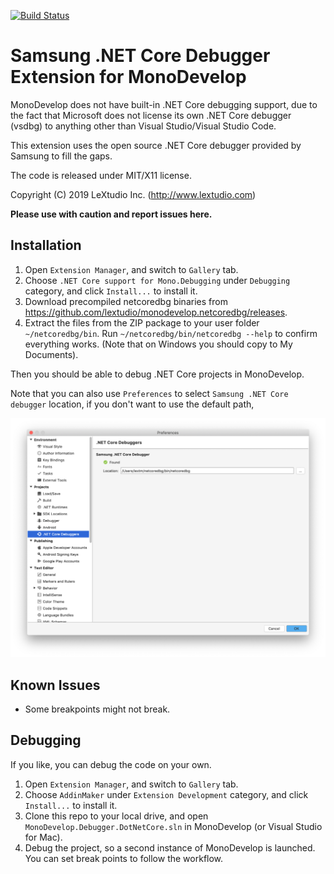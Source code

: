 [![Build Status](https://dev.azure.com/lextudio/monodevelop.netcoredbg/_apis/build/status/lextudio.monodevelop.netcoredbg?branchName=master)](https://dev.azure.com/lextudio/monodevelop.netcoredbg/_build/latest?definitionId=7&branchName=master)

Samsung .NET Core Debugger Extension for MonoDevelop
====================================================
MonoDevelop does not have built-in .NET Core debugging support, due to the
fact that Microsoft does not license its own .NET Core debugger (vsdbg) to
anything other than Visual Studio/Visual Studio Code.

This extension uses the open source .NET Core debugger provided by Samsung to
fill the gaps.

The code is released under MIT/X11 license.

Copyright (C) 2019 LeXtudio Inc. (http://www.lextudio.com)

**Please use with caution and report issues here.**

Installation
------------
1. Open `Extension Manager`, and switch to `Gallery` tab.
1. Choose `.NET Core support for Mono.Debugging` under `Debugging` category, and click `Install...` to install it.
1. Download precompiled netcoredbg binaries from https://github.com/lextudio/monodevelop.netcoredbg/releases.
1. Extract the files from the ZIP package to your user folder `~/netcoredbg/bin`. Run `~/netcoredbg/bin/netcoredbg --help` to confirm everything works. (Note that on Windows you should copy to My Documents).

Then you should be able to debug .NET Core projects in MonoDevelop.

Note that you can also use `Preferences` to select `Samsung .NET Core debugger` location, if you don't want to use the default path,

![Preferences](preferences.png)

Known Issues
------------
* Some breakpoints might not break.

Debugging
---------
If you like, you can debug the code on your own.

1. Open `Extension Manager`, and switch to `Gallery` tab.
1. Choose `AddinMaker` under `Extension Development` category, and click `Install...` to install it.
1. Clone this repo to your local drive, and open `MonoDevelop.Debugger.DotNetCore.sln` in MonoDevelop (or Visual Studio for Mac).
1. Debug the project, so a second instance of MonoDevelop is launched. You can set break points to follow the workflow.
